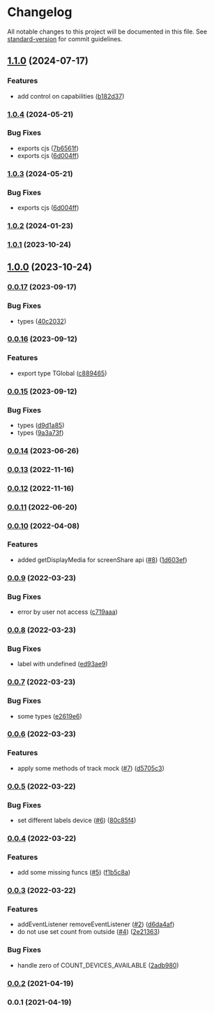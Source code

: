 # Changelog

All notable changes to this project will be documented in this file. See [standard-version](https://github.com/conventional-changelog/standard-version) for commit guidelines.

## [1.1.0](https://github.com/Krivega/webrtc-mock/compare/v1.0.4...v1.1.0) (2024-07-17)

### Features

- add control on capabilities ([b182d37](https://github.com/Krivega/webrtc-mock/commit/b182d3706622fd6d41f23587df8ca73d069a1ca4))

### [1.0.4](https://github.com/Krivega/webrtc-mock/compare/v1.0.2...v1.0.4) (2024-05-21)

### Bug Fixes

- exports cjs ([7b6561f](https://github.com/Krivega/webrtc-mock/commit/7b6561f55a20c22c716155911535897a9e5d95f0))
- exports cjs ([6d004ff](https://github.com/Krivega/webrtc-mock/commit/6d004ff67ab18a81765745f13f41632a2e6b8532))

### [1.0.3](https://github.com/Krivega/webrtc-mock/compare/v1.0.2...v1.0.3) (2024-05-21)

### Bug Fixes

- exports cjs ([6d004ff](https://github.com/Krivega/webrtc-mock/commit/6d004ff67ab18a81765745f13f41632a2e6b8532))

### [1.0.2](https://github.com/Krivega/webrtc-mock/compare/v1.0.1...v1.0.2) (2024-01-23)

### [1.0.1](https://github.com/Krivega/webrtc-mock/compare/v1.0.0...v1.0.1) (2023-10-24)

## [1.0.0](https://github.com/Krivega/webrtc-mock/compare/v0.0.17...v1.0.0) (2023-10-24)

### [0.0.17](https://github.com/Krivega/webrtc-mock/compare/v0.0.16...v0.0.17) (2023-09-17)

### Bug Fixes

- types ([40c2032](https://github.com/Krivega/webrtc-mock/commit/40c20320cc7a31cbe138ec9d3514aec1408ba0d2))

### [0.0.16](https://github.com/Krivega/webrtc-mock/compare/v0.0.15...v0.0.16) (2023-09-12)

### Features

- export type TGlobal ([c889465](https://github.com/Krivega/webrtc-mock/commit/c88946545fa0dc430ce51da1473dcde7105b75e9))

### [0.0.15](https://github.com/Krivega/webrtc-mock/compare/v0.0.14...v0.0.15) (2023-09-12)

### Bug Fixes

- types ([d9d1a85](https://github.com/Krivega/webrtc-mock/commit/d9d1a856fa51f6353eb1b5cdb96443fd09d6098f))
- types ([9a3a73f](https://github.com/Krivega/webrtc-mock/commit/9a3a73f096c90e9ea53c1576d5ab6a036669f95c))

### [0.0.14](https://github.com/Krivega/webrtc-mock/compare/v0.0.13...v0.0.14) (2023-06-26)

### [0.0.13](https://github.com/Krivega/webrtc-mock/compare/v0.0.12...v0.0.13) (2022-11-16)

### [0.0.12](https://github.com/Krivega/webrtc-mock/compare/v0.0.11...v0.0.12) (2022-11-16)

### [0.0.11](https://github.com/Krivega/webrtc-mock/compare/v0.0.10...v0.0.11) (2022-06-20)

### [0.0.10](https://github.com/Krivega/webrtc-mock/compare/v0.0.9...v0.0.10) (2022-04-08)

### Features

- added getDisplayMedia for screenShare api ([#8](https://github.com/Krivega/webrtc-mock/issues/8)) ([1d603ef](https://github.com/Krivega/webrtc-mock/commit/1d603ef04319f84745941e2c2ad1c7863ad3bdd7))

### [0.0.9](https://github.com/Krivega/webrtc-mock/compare/v0.0.8...v0.0.9) (2022-03-23)

### Bug Fixes

- error by user not access ([c719aaa](https://github.com/Krivega/webrtc-mock/commit/c719aaa7ba221c17a2700566a8e641057feb7544))

### [0.0.8](https://github.com/Krivega/webrtc-mock/compare/v0.0.7...v0.0.8) (2022-03-23)

### Bug Fixes

- label with undefined ([ed93ae9](https://github.com/Krivega/webrtc-mock/commit/ed93ae97521d45a39e8cf65c914eed50fcaea522))

### [0.0.7](https://github.com/Krivega/webrtc-mock/compare/v0.0.6...v0.0.7) (2022-03-23)

### Bug Fixes

- some types ([e2619e6](https://github.com/Krivega/webrtc-mock/commit/e2619e68ed74634070239802534f5d7cf046f788))

### [0.0.6](https://github.com/Krivega/webrtc-mock/compare/v0.0.5...v0.0.6) (2022-03-23)

### Features

- apply some methods of track mock ([#7](https://github.com/Krivega/webrtc-mock/issues/7)) ([d5705c3](https://github.com/Krivega/webrtc-mock/commit/d5705c338ce67d23aa036b6cf3c1f07c16d046ed))

### [0.0.5](https://github.com/Krivega/webrtc-mock/compare/v0.0.4...v0.0.5) (2022-03-22)

### Bug Fixes

- set different labels device ([#6](https://github.com/Krivega/webrtc-mock/issues/6)) ([80c85f4](https://github.com/Krivega/webrtc-mock/commit/80c85f4d0c2c321b86c89d6811d7476e7a9a4a0d))

### [0.0.4](https://github.com/Krivega/webrtc-mock/compare/v0.0.3...v0.0.4) (2022-03-22)

### Features

- add some missing funcs ([#5](https://github.com/Krivega/webrtc-mock/issues/5)) ([f1b5c8a](https://github.com/Krivega/webrtc-mock/commit/f1b5c8a32e7b2a31c1c768b0df8591840807eb77))

### [0.0.3](https://github.com/Krivega/webrtc-mock/compare/v0.0.2...v0.0.3) (2022-03-22)

### Features

- addEventListener removeEventListener ([#2](https://github.com/Krivega/webrtc-mock/issues/2)) ([d6da4af](https://github.com/Krivega/webrtc-mock/commit/d6da4afe4fca9a1d4462acbace3df919f4b9afa7))
- do not use set count from outside ([#4](https://github.com/Krivega/webrtc-mock/issues/4)) ([2e21363](https://github.com/Krivega/webrtc-mock/commit/2e21363e5a7b71442df8a50e63cffefb718ea955))

### Bug Fixes

- handle zero of COUNT_DEVICES_AVAILABLE ([2adb980](https://github.com/Krivega/webrtc-mock/commit/2adb98002dcfd5a947ba546b4e3b3a9c16c08b33))

### [0.0.2](https://github.com/Krivega/webrtc-mock/compare/v0.0.1...v0.0.2) (2021-04-19)

### 0.0.1 (2021-04-19)
